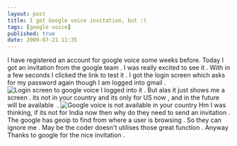 ```yaml
---
layout: post
title: I got Google voice invitation, but :(
tags: [google voice]
published: true
date: 2009-07-21 11:35
---
```

I have registered an account for google voice some weeks before. Today I got an invitation from the google team . I was really excited to see it . With in a few seconds I clicked the link to test it . I got the login screen which asks for my password again though I am logged into gmail .  ![Login screen to google voice](http://farm3.static.flickr.com/2521/3742249876_e74336d736.jpg?v=0)  I logged into it . But alas it just shows me a screen . its not in your country and its only for US now , and in the future will be available  .  ![Google voice is not available in your country](http://farm4.static.flickr.com/3450/3742249870_3677ccf1de.jpg?v=0)  Hm I was thinking, if its not for India now then why do they need to send an invitation . The google has geoip to find from where a user is browsing . So they can ignore me . May be the coder doesn't utilises those great function . Anyway Thanks to google for the nice invitation .   
